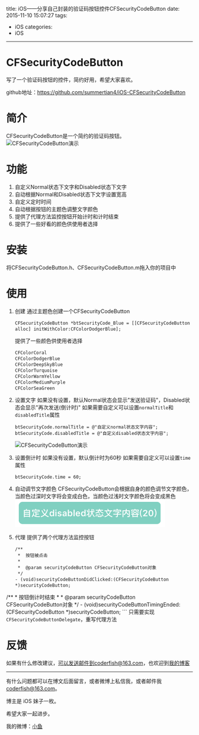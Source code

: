 title: iOS——分享自己封装的验证码按钮控件CFSecurityCodeButton
date: 2015-11-10 15:07:27
tags:
  - iOS
categories:
  - iOS
---


# CFSecurityCodeButton
写了一个验证码按钮的控件，简约好用，希望大家喜欢。

github地址：https://github.com/summertian4/iOS-CFSecurityCodeButton

# 简介
CFSecurityCodeButton是一个简约的验证码按钮。
![CFSecurityCodeButton演示](https://raw.githubusercontent.com/summertian4/Images/master/blog/github_iOS-CFSecurityCodeButton-show.gif)

<!--more-->

# 功能
1. 自定义Normal状态下文字和Disabled状态下文字
2. 自动根据Normal和Disabled状态下文字设置宽高
3. 自定义定时时间
4. 自动根据按钮的主题色调整文字颜色
5. 提供了代理方法监控按钮开始计时和计时结束
6. 提供了一些好看的颜色供使用者选择

# 安装
将CFSecurityCodeButton.h、CFSecurityCodeButton.m拖入你的项目中

# 使用
1. 创建
	通过主题色创建一个CFSecurityCodeButton

	```objc
	CFSecurityCodeButton *btSecurityCode_Blue = [[CFSecurityCodeButton alloc] initWithColor:CFColorDodgerBlue];
	```
	提供了一些颜色供使用者选择
	
	```
	CFColorCoral
	CFColorDodgerBlue
	CFColorDeepSkyBlue
	CFColorTurquoise
	CFColorWarmYellow
	CFColorMediumPurple
	CFColorSeaGreen
	```

2. 设置文字
	如果没有设置，默认Normal状态会显示"发送验证码"，Disabled状态会显示"再次发送(倒计时)"
	如果需要自定义可以设置`normalTitle`和`disabledTitle`属性
	
	```objc
	btSecurityCode.normalTitle = @"自定义normal状态文字内容";
	btSecurityCode.disabledTitle = @"自定义disabled状态文字内容";
	```
	![CFSecurityCodeButton演示](http://7xnrog.com1.z0.glb.clouddn.com/github_iOS-CFSecurityCodeButton-02.png)
	
3. 设置倒计时
	如果没有设置，默认倒计时为60秒
	如果需要自定义可以设置`time`属性
	
	```objc
	btSecurityCode.time = 60;
	```

4. 自动调节文字颜色
	CFSecurityCodeButton会根据自身的颜色调节文字颜色，当颜色过深时文字将会变成白色，当颜色过浅时文字颜色将会变成黑色
	![CFSecurityCodeButton演示](https://raw.githubusercontent.com/summertian4/Images/master/blog/github_iOS-CFSecurityCodeButton-02.png)

5. 代理
	提供了两个代理方法监控按钮
	
	```objc
	/**
	 *  按钮被点击
	 *
	 *  @param securityCodeButton CFSecurityCodeButton对象
	 */
	- (void)securityCodeButtonDidClicked:(CFSecurityCodeButton *)securityCodeButton;
/**
	 *  按钮倒计时结束
	 *
	 *  @param securityCodeButton CFSecurityCodeButton对象
	 */
	- (void)securityCodeButtonTimingEnded:(CFSecurityCodeButton *)securityCodeButton;
	```
	只需要实现`CFSecurityCodeButtonDelegate`，重写代理方法


# 反馈
如果有什么修改建议，可以发送邮件到coderfish@163.com，也欢迎到[我的博客](http://zhoulingyu.com)

----

有什么问题都可以在博文后面留言，或者微博上私信我，或者邮件我 <coderfish@163.com>。

博主是 iOS 妹子一枚。

希望大家一起进步。

我的微博：[小鱼](http://weibo.com/coderfish/)


